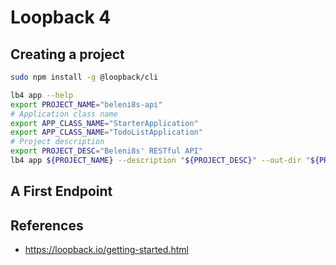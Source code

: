 # Loopback 4

## Creating a project

```bash
sudo npm install -g @loopback/cli

lb4 app --help
export PROJECT_NAME="beleni8s-api"
# Application class name
export APP_CLASS_NAME="StarterApplication"
export APP_CLASS_NAME="TodoListApplication"
# Project description
export PROJECT_DESC="Beleni8s' RESTful API"
lb4 app ${PROJECT_NAME} --description "${PROJECT_DESC}" --out-dir "${PROJECT_ROOT_DIR}" --applicationName "${APP_CLASS_NAME}"
```

## A First Endpoint

## References

* https://loopback.io/getting-started.html
